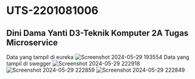 ﻿# UTS-2201081006

Dini Dama Yanti
D3-Teknik Komputer 2A
Tugas Microservice
--------------------------------------------------------------------------------
Data yang tampil di eureka
![Screenshot 2024-05-29 193554](https://github.com/dinik212/UTS-2201081006/assets/168069126/30071374-1de1-4bce-8fd9-b1520b5d8aa2)
Data yang tampil di swegger
![Screenshot 2024-05-29 222918](https://github.com/dinik212/UTS-2201081006/assets/168069126/0ab19f2f-b16d-4a42-927b-7fde8ca80198)
![Screenshot 2024-05-29 222859](https://github.com/dinik212/UTS-2201081006/assets/168069126/6dd6c357-d035-4fd3-8279-eccfed3d4a6a)
![Screenshot 2024-05-29 222849](https://github.com/dinik212/UTS-2201081006/assets/168069126/82fef410-92f7-4aba-a790-7e4d9c772fe0)





